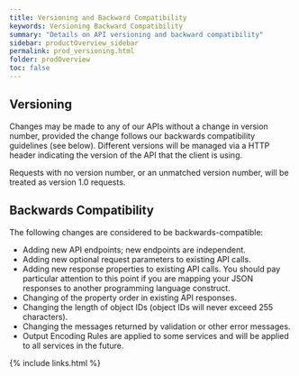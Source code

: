 ```yaml
---
title: Versioning and Backward Compatibility
keywords: Versioning Backward Compatibility
summary: "Details on API versioning and backward compatibility"
sidebar: productOverview_sidebar
permalink: prod_versioning.html
folder: prodOverview
toc: false
---
```


## Versioning

Changes may be made to any of our APIs without a change in version number, provided the change follows our backwards compatibility guidelines (see below). Different versions will be managed via a HTTP header indicating the version of the API that the client is using.

Requests with no version number, or an unmatched version number, will be treated as version 1.0 requests.


## Backwards Compatibility

The following changes are considered to be backwards-compatible:

* Adding new API endpoints; new endpoints are independent.
* Adding new optional request parameters to existing API calls.
* Adding new response properties to existing API calls. You should pay particular attention to this point if you are mapping your JSON responses to another programming language construct.
* Changing of the property order in existing API responses.
* Changing the length of object IDs (object IDs will never exceed 255 characters).
* Changing the messages returned by validation or other error messages.
* Output Encoding Rules are applied to some services and will be applied to all services in the future.

{% include links.html %}
